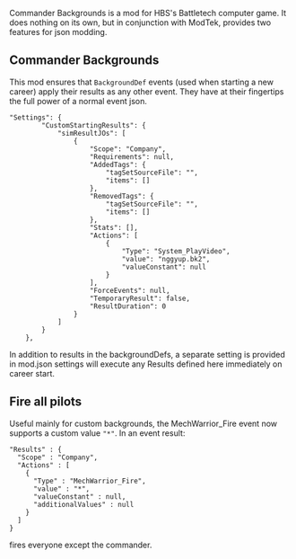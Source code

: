 Commander Backgrounds is a mod for HBS's Battletech computer game. It does nothing on its own, but in conjunction with ModTek, provides two features for json modding.

## Commander Backgrounds
This mod ensures that `BackgroundDef` events (used when starting a new career) apply their results as any other event. They have at their fingertips the full power of a normal event json.

```
"Settings": {
		"CustomStartingResults": {
			"simResultJOs": [
				{
					"Scope": "Company",
					"Requirements": null,
					"AddedTags": {
						"tagSetSourceFile": "",
						"items": []
					},
					"RemovedTags": {
						"tagSetSourceFile": "",
						"items": []
					},
					"Stats": [],
					"Actions": [
						{
							"Type": "System_PlayVideo",
							"value": "nggyup.bk2",
							"valueConstant": null
						}
					],
					"ForceEvents": null,
					"TemporaryResult": false,
					"ResultDuration": 0
				}
			]
		}
	},
```

In addition to results in the backgroundDefs, a separate setting is provided in mod.json settings will execute any Results defined here immediately on career start.

## Fire all pilots
Useful mainly for custom backgrounds, the MechWarrior_Fire event now supports a custom value `"*"`. In an event result:

```
"Results" : {
  "Scope" : "Company",
  "Actions" : [
    {
      "Type" : "MechWarrior_Fire",
      "value" : "*",
      "valueConstant" : null,
      "additionalValues" : null
    }
  ]
}
```

fires everyone except the commander.
